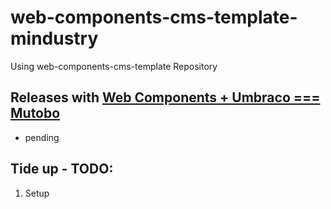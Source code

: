 # web-components-cms-template-mindustry
Using web-components-cms-template Repository

## Releases with [Web Components + Umbraco === Mutobo](http://mutobo.ch/)

- pending

## Tide up - TODO:

1. Setup
